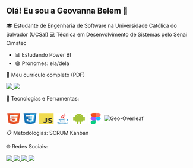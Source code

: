 ## Olá! Eu sou a Geovanna Belem 🌱

🎓 Estudante de Engenharia de Software na Universidade Católica do Salvador (UCSal)
💻 Técnica em Desenvolvimento de Sistemas pelo Senai Cimatec

- 📊 Estudando Power BI
- 😄 Pronomes: ela/dela

🔗 Meu currículo completo (PDF)

<div> <a href="https://github.com/GeovannaBelem"> <img height="180em" src="https://github-readme-stats.vercel.app/api?username=GeovannaBelem&show_icons=true&theme=radical"> <img height="180em" src="https://github-readme-stats.vercel.app/api/top-langs/?username=GeovannaBelem&layout=compact&theme=radical"> </a> </div>

🚀 Tecnologias e Ferramentas:
<div style="display: inline_block"><br> <img align="center" alt="Geo-HTML" height="30" width="40" src="https://raw.githubusercontent.com/devicons/devicon/master/icons/html5/html5-original.svg"> <img align="center" alt="Geo-CSS" height="30" width="40" src="https://raw.githubusercontent.com/devicons/devicon/master/icons/css3/css3-original.svg"> <img align="center" alt="Geo-JS" height="30" width="40" src="https://raw.githubusercontent.com/devicons/devicon/master/icons/javascript/javascript-original.svg"> <img align="center" alt="Geo-Java" height="30" width="40" src="https://raw.githubusercontent.com/devicons/devicon/master/icons/java/java-original.svg"> <img align="center" alt="Geo-Android" height="30" width="40" src="https://raw.githubusercontent.com/devicons/devicon/master/icons/android/android-original.svg"> <img align="center" alt="Geo-Figma" height="30" width="40" src="https://raw.githubusercontent.com/devicons/devicon/master/icons/figma/figma-original.svg"> <img align="center" alt="Geo-Overleaf" height="30" width="40" src="https://cdn.jsdelivr.net/gh/devicons/devicon/icons/latex/latex-original.svg"> </div>

📋 Metodologias:
SCRUM
Kanban

🌐 Redes Sociais:
<div> <a href="https://instagram.com/geo_belem" target="_blank"> <img src="https://img.shields.io/badge/-Instagram-%23E4405F?style=for-the-badge&logo=instagram&logoColor=white"> </a> <a href="https://discord.gg/geo.belem" target="_blank"> <img src="https://img.shields.io/badge/Discord-7289DA?style=for-the-badge&logo=discord&logoColor=white"> </a> <a href="mailto:geovannasbelem@gmail.com"> <img src="https://img.shields.io/badge/-Gmail-%23333?style=for-the-badge&logo=gmail&logoColor=white"> </a> <a href="https://www.linkedin.com/in/geovanna-belem-49139b264/" target="_blank"> <img src="https://img.shields.io/badge/-LinkedIn-%230077B5?style=for-the-badge&logo=linkedin&logoColor=white"> </a> </div>
